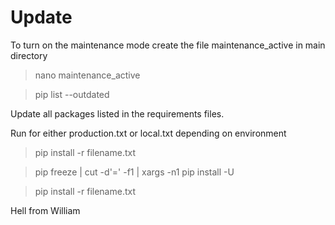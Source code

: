 # Update

To turn on the maintenance mode create the file maintenance_active in main directory
> nano maintenance_active

> pip list --outdated

Update all packages listed in the requirements files.

Run for either production.txt or local.txt depending on environment

> pip install -r filename.txt

> pip freeze | cut -d'=' -f1 | xargs -n1 pip install -U

> pip install -r filename.txt

Hell from William